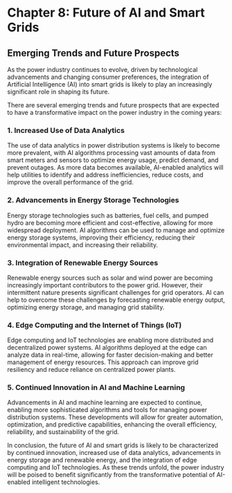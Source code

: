 Chapter 8: Future of AI and Smart Grids
=======================================

Emerging Trends and Future Prospects
------------------------------------

As the power industry continues to evolve, driven by technological advancements and changing consumer preferences, the integration of Artificial Intelligence (AI) into smart grids is likely to play an increasingly significant role in shaping its future.

There are several emerging trends and future prospects that are expected to have a transformative impact on the power industry in the coming years:

### 1. Increased Use of Data Analytics

The use of data analytics in power distribution systems is likely to become more prevalent, with AI algorithms processing vast amounts of data from smart meters and sensors to optimize energy usage, predict demand, and prevent outages. As more data becomes available, AI-enabled analytics will help utilities to identify and address inefficiencies, reduce costs, and improve the overall performance of the grid.

### 2. Advancements in Energy Storage Technologies

Energy storage technologies such as batteries, fuel cells, and pumped hydro are becoming more efficient and cost-effective, allowing for more widespread deployment. AI algorithms can be used to manage and optimize energy storage systems, improving their efficiency, reducing their environmental impact, and increasing their reliability.

### 3. Integration of Renewable Energy Sources

Renewable energy sources such as solar and wind power are becoming increasingly important contributors to the power grid. However, their intermittent nature presents significant challenges for grid operators. AI can help to overcome these challenges by forecasting renewable energy output, optimizing energy storage, and managing grid stability.

### 4. Edge Computing and the Internet of Things (IoT)
Edge computing and IoT technologies are enabling more distributed and decentralized power systems. AI algorithms deployed at the edge can analyze data in real-time, allowing for faster decision-making and better management of energy resources. This approach can improve grid resiliency and reduce reliance on centralized power plants.

### 5. Continued Innovation in AI and Machine Learning

Advancements in AI and machine learning are expected to continue, enabling more sophisticated algorithms and tools for managing power distribution systems. These developments will allow for greater automation, optimization, and predictive capabilities, enhancing the overall efficiency, reliability, and sustainability of the grid.

In conclusion, the future of AI and smart grids is likely to be characterized by continued innovation, increased use of data analytics, advancements in energy storage and renewable energy, and the integration of edge computing and IoT technologies. As these trends unfold, the power industry will be poised to benefit significantly from the transformative potential of AI-enabled intelligent technologies.
